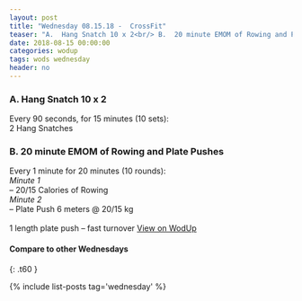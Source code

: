 ```yaml
---
layout: post
title: "Wednesday 08.15.18 -  CrossFit"
teaser: "A.  Hang Snatch 10 x 2<br/> B.  20 minute EMOM of Rowing and Plate Pushes"
date: 2018-08-15 00:00:00
categories: wodup
tags: wods wednesday
header: no
---
```



<h3>A.  Hang Snatch 10 x 2</h3>
Every 90 seconds, for 15 minutes (10 sets):<br/>2 Hang Snatches<br/>
<h3>B.  20 minute EMOM of Rowing and Plate Pushes</h3>
Every 1 minute for 20 minutes (10 rounds):<br/><em>Minute 1</em><br/>– 20/15 Calories of Rowing<br/><em>Minute 2</em><br/>– Plate Push 6 meters @ 20/15 kg<br/><br/>1 length plate push – fast turnover 
<a href="https://www.wodup.com/gyms/asphodel/wods/8553" target="blank">View on WodUp</a>


#### Compare to other Wednesdays
{: .t60 }

{% include list-posts tag='wednesday' %}